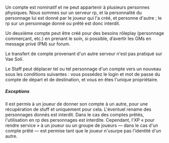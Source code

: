 Un compte est nominatif et ne peut appartenir à plusieurs personnes physiques. Nous sommes sur un serveur rp, et la personnalité du personnage lui est donné par le joueur qui l'a créé, et personne d'autre ; le rp sur un personnage donné ou prêté est donc interdit.

Un deuxième compte peut être créé pour des besoins rôleplay (personnage commerçant, etc.) en prenant le soin, si possible, d’avertir les GMs en message privé (PM) sur forum.

Le transfert de compte provenant d'un autre serveur n'est pas pratiqué sur Vae Soli.

Le Staff peut déplacer tel ou tel personnage d'un compte vers un nouveau sous les conditions suivantes : vous possédez le login et mot de passe du compte de départ et de destination, et vous en êtes l'unique propriétaire.

##### Exceptions

Il est permis à un joueur de donner son compte à un autre, pour une récupération de stuff et uniquement pour cela. L'éventuel rename des personnages donnés est interdit. Dans le cas des comptes prêtés, l'utilisation en rp des personnages est interdite. Cependant, l'XP &laquo; pour rendre service &raquo; à un joueur ou un groupe de joueurs — dans le cas d'un compte prêté — est permise tant que le joueur n'usurpe pas l'identité d'un autre.
